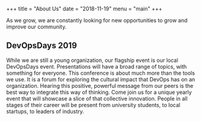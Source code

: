+++
title = "About Us" 
date = "2018-11-19"
menu = "main"
+++

As we grow, we are constantly looking for new opportunities to grow and improve our community. 

## DevOpsDays 2019 
While we are still a young organization, our flagship event is our local DevOpsDays event. Presentations will have a broad range of topics, with
something for everyone. This conference is about much more than the tools we use. It is a forum for exploring the cultural
impact that DevOps has on an organization. Hearing this positive, powerful message from our peers is the best way to
integrate this way of thinking. Come join us for a unique yearly event that will showcase a slice of that collective innovation.
People in all stages of their career will be present from university students, to local startups, to leaders of industry.

